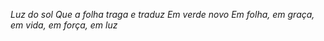 *Luz do sol
Que a folha traga e traduz
Em verde novo
Em folha, em graça, em vida, em força, em luz*
